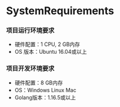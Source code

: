 # SystemRequirements

### 项目运行环境要求
- 硬件配置：1 CPU, 2 GB内存
- OS 版本：Ubuntu 16.04或以上

### 项目开发环境要求
- 硬件配置：8 GB内存
- OS：Windows Linux Mac
- Golang版本：1.16.5或以上